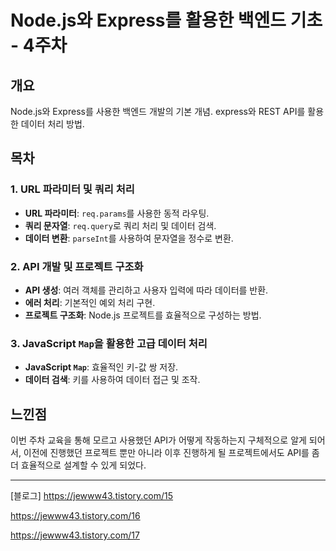 # Node.js와 Express를 활용한 백엔드 기초 - 4주차

## 개요
Node.js와 Express를 사용한 백엔드 개발의 기본 개념. express와 REST API를 활용한 데이터 처리 방법.

## 목차

### 1. URL 파라미터 및 쿼리 처리
- **URL 파라미터**: `req.params`를 사용한 동적 라우팅.
- **쿼리 문자열**: `req.query`로 쿼리 처리 및 데이터 검색.
- **데이터 변환**: `parseInt`를 사용하여 문자열을 정수로 변환.

### 2. API 개발 및 프로젝트 구조화
- **API 생성**: 여러 객체를 관리하고 사용자 입력에 따라 데이터를 반환.
- **에러 처리**: 기본적인 예외 처리 구현.
- **프로젝트 구조화**: Node.js 프로젝트를 효율적으로 구성하는 방법.

### 3. JavaScript `Map`을 활용한 고급 데이터 처리
- **JavaScript `Map`**: 효율적인 키-값 쌍 저장.
- **데이터 검색**: 키를 사용하여 데이터 접근 및 조작.

## 느낀점
이번 주차 교육을 통해 모르고 사용했던 API가 어떻게 작동하는지 구체적으로 알게 되어서, 
이전에 진행했던 프로젝트 뿐만 아니라 이후 진행하게 될 프로젝트에서도 API를 좀 더 효율적으로 설계할 수 있게 되었다.

---

[블로그]
https://jewww43.tistory.com/15

https://jewww43.tistory.com/16

https://jewww43.tistory.com/17

